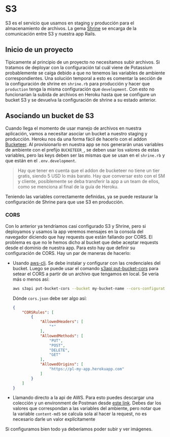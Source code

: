 # S3

S3 es el servicio que usamos en staging y producción para el almacenamiento de archivos. La gema [Shrine](https://github.com/shrinerb/shrine) se encarga de la comunicación entre S3 y nuestra app Rails.

## Inicio de un proyecto

Típicamente al principio de un proyecto no necesitamos subir archivos. Si tratamos de deployar con la configuración tal cuál viene de Potassium probablemente se caiga debido a que no tenemos las variables de ambiente correspondientes. Una solución temporal a esto es comentar la sección de la configuración de shrine en `shrine.rb` para producción y hacer que `production` tenga la misma configuración que `development`. Con esto no funcionarían la subida de archivos en Heroku hasta que se configure un bucket S3 y se devuelva la configuración de shrine a su estado anterior.

## Asociando un bucket de S3

Cuando llega el momento de usar manejo de archivos en nuestra aplicación, vamos a necesitar asociar un bucket a nuestro staging y producción. Heroku nos da una forma fácil de hacerlo con el addon [Bucketeer](https://elements.heroku.com/addons/bucketeer). Al provisionarlo en nuestra app se nos generarán unas variables de ambiente con el prefijo `BUCKETEER_`, se deben usar los valores de estas variables, pero las keys deben ser las mismas que se usan en el `shrine.rb` y que están en el `.env.development`.

> Hay que tener en cuenta que el addon de bucketeer no tiene un tier gratis, siendo 5 USD lo más barato. Hay que conversar esto con el SM y cliente, posiblemente se deba transferir la app a un team de ellos, como se menciona al final de la guía de Heroku.

Teniendo las variables correctamente definidas, ya se puede restaurar la configuración de Shrine para que use S3 en producción.

### CORS

Con lo anterior ya tendríamos casi configurado S3 y Shrine, pero si deployamos y usamos la app veremos mensajes en la consola del navegador diciendo que hay requests que están fallando por CORS. El problema es que no le hemos dicho al bucket que debe aceptar requests desde el dominio de nuestra app. Para esto hay que definir su configuración de CORS. Hay un par de maneras de hacerlo:

* Usando [aws-cli](https://docs.aws.amazon.com/cli/latest/userguide/cli-chap-welcome.html). Se debe instalar y configurar con las credenciales del bucket. Luego se puede usar el comando [s3api put-bucket-cors](https://docs.aws.amazon.com/cli/latest/reference/s3api/put-bucket-cors.html) para setear el CORS a partir de un archivo que tengamos en local. Se vería más o menos así:

    ```bash
    aws s3api put-bucket-cors --bucket my-bucket-name --cors-configuration file://cors.jsons
    ```

    Dónde `cors.json` debe ser algo así:

    ```json
    {
        "CORSRules": [
            {
                "AllowedHeaders": [
                    "*"
                ],
                "AllowedMethods": [
                    "PUT",
                    "POST",
                    "DELETE",
                    "GET"
                ],
                "AllowedOrigins": [
                    "https://pl-my-app.herokuapp.com"
                ]
            }
        ]
    }
    ```

* Llamando directo a la api de AWS. Para esto puedes descargar una colección y un environment de Postman desde [este link](https://www.notion.so/platanus/assets/S3_postman.zip). Debes dar los valores que correspondan a las variables del ambiente, pero notar que la variable `content-md5` se calcula sola al hacer la request, no es necesario darle un valor explícitamente

Si configuramos bien todo ya deberíamos poder subir y ver imágenes.
